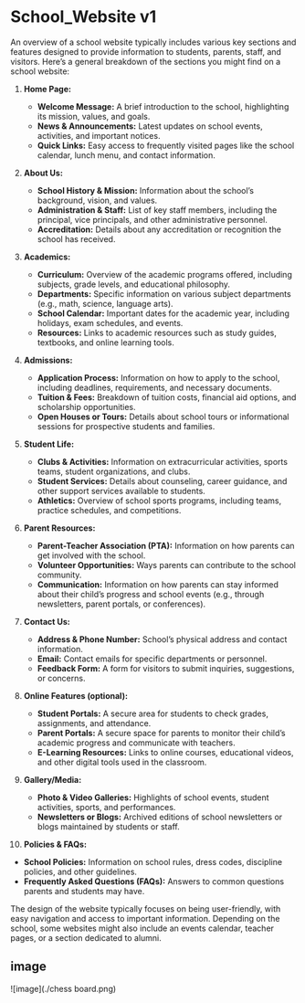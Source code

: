 # School_Website v1

An overview of a school website typically includes various key sections and features designed to provide information to students, parents, staff, and visitors. Here’s a general breakdown of the sections you might find on a school website:

1. **Home Page:**
   - **Welcome Message:** A brief introduction to the school, highlighting its mission, values, and goals.
   - **News & Announcements:** Latest updates on school events, activities, and important notices.
   - **Quick Links:** Easy access to frequently visited pages like the school calendar, lunch menu, and contact information.

2. **About Us:**
   - **School History & Mission:** Information about the school’s background, vision, and values.
   - **Administration & Staff:** List of key staff members, including the principal, vice principals, and other administrative personnel.
   - **Accreditation:** Details about any accreditation or recognition the school has received.

3. **Academics:**
   - **Curriculum:** Overview of the academic programs offered, including subjects, grade levels, and educational philosophy.
   - **Departments:** Specific information on various subject departments (e.g., math, science, language arts).
   - **School Calendar:** Important dates for the academic year, including holidays, exam schedules, and events.
   - **Resources:** Links to academic resources such as study guides, textbooks, and online learning tools.

4. **Admissions:**
   - **Application Process:** Information on how to apply to the school, including deadlines, requirements, and necessary documents.
   - **Tuition & Fees:** Breakdown of tuition costs, financial aid options, and scholarship opportunities.
   - **Open Houses or Tours:** Details about school tours or informational sessions for prospective students and families.

5. **Student Life:**
   - **Clubs & Activities:** Information on extracurricular activities, sports teams, student organizations, and clubs.
   - **Student Services:** Details about counseling, career guidance, and other support services available to students.
   - **Athletics:** Overview of school sports programs, including teams, practice schedules, and competitions.

6. **Parent Resources:**
   - **Parent-Teacher Association (PTA):** Information on how parents can get involved with the school.
   - **Volunteer Opportunities:** Ways parents can contribute to the school community.
   - **Communication:** Information on how parents can stay informed about their child’s progress and school events (e.g., through newsletters, parent portals, or conferences).

7. **Contact Us:**
   - **Address & Phone Number:** School’s physical address and contact information.
   - **Email:** Contact emails for specific departments or personnel.
   - **Feedback Form:** A form for visitors to submit inquiries, suggestions, or concerns.

8. **Online Features (optional):**
   - **Student Portals:** A secure area for students to check grades, assignments, and attendance.
   - **Parent Portals:** A secure space for parents to monitor their child’s academic progress and communicate with teachers.
   - **E-Learning Resources:** Links to online courses, educational videos, and other digital tools used in the classroom.

9. **Gallery/Media:**
   - **Photo & Video Galleries:** Highlights of school events, student activities, sports, and performances.
   - **Newsletters or Blogs:** Archived editions of school newsletters or blogs maintained by students or staff.

10. **Policies & FAQs:**
   - **School Policies:** Information on school rules, dress codes, discipline policies, and other guidelines.
   - **Frequently Asked Questions (FAQs):** Answers to common questions parents and students may have.

The design of the website typically focuses on being user-friendly, with easy navigation and access to important information. Depending on the school, some websites might also include an events calendar, teacher pages, or a section dedicated to alumni.
## image
![image](./chess board.png)